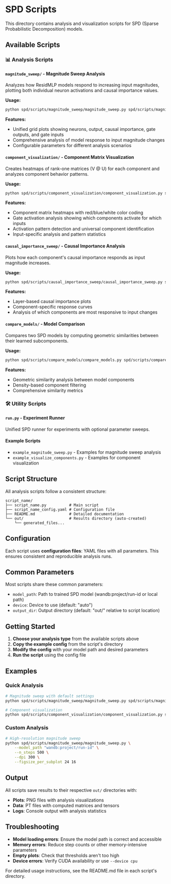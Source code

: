 # SPD Scripts

This directory contains analysis and visualization scripts for SPD (Sparse Probabilistic Decomposition) models.

## Available Scripts

### 📊 **Analysis Scripts**

#### `magnitude_sweep/` - Magnitude Sweep Analysis
Analyzes how ResidMLP models respond to increasing input magnitudes, plotting both individual neuron activations and causal importance values.

**Usage:**
```bash
python spd/scripts/magnitude_sweep/magnitude_sweep.py spd/scripts/magnitude_sweep/magnitude_sweep_config.yaml
```

**Features:**
- Unified grid plots showing neurons, output, causal importance, gate outputs, and gate inputs
- Comprehensive analysis of model response to input magnitude changes
- Configurable parameters for different analysis scenarios

#### `component_visualization/` - Component Matrix Visualization
Creates heatmaps of rank-one matrices (V @ U) for each component and analyzes component behavior patterns.

**Usage:**
```bash
python spd/scripts/component_visualization/component_visualization.py spd/scripts/component_visualization/component_visualization_config.yaml
```

**Features:**
- Component matrix heatmaps with red/blue/white color coding
- Gate activation analysis showing which components activate for which inputs
- Activation pattern detection and universal component identification
- Input-specific analysis and pattern statistics

#### `causal_importance_sweep/` - Causal Importance Analysis
Plots how each component's causal importance responds as input magnitude increases.

**Usage:**
```bash
python spd/scripts/causal_importance_sweep/causal_importance_sweep.py spd/scripts/causal_importance_sweep/causal_importance_sweep_config.yaml
```

**Features:**
- Layer-based causal importance plots
- Component-specific response curves
- Analysis of which components are most responsive to input changes

#### `compare_models/` - Model Comparison
Compares two SPD models by computing geometric similarities between their learned subcomponents.

**Usage:**
```bash
python spd/scripts/compare_models/compare_models.py spd/scripts/compare_models/compare_models_config.yaml
```

**Features:**
- Geometric similarity analysis between model components
- Density-based component filtering
- Comprehensive similarity metrics

### 🛠️ **Utility Scripts**

#### `run.py` - Experiment Runner
Unified SPD runner for experiments with optional parameter sweeps.

#### Example Scripts
- `example_magnitude_sweep.py` - Examples for magnitude sweep analysis
- `example_visualize_components.py` - Examples for component visualization

## Script Structure

All analysis scripts follow a consistent structure:

```
script_name/
├── script_name.py          # Main script
├── script_name_config.yaml # Configuration file
├── README.md               # Detailed documentation
└── out/                    # Results directory (auto-created)
    └── generated_files...
```

## Configuration

Each script uses **configuration files**: YAML files with all parameters. This ensures consistent and reproducible analysis runs.

## Common Parameters

Most scripts share these common parameters:
- `model_path`: Path to trained SPD model (wandb:project/run-id or local path)
- `device`: Device to use (default: "auto")
- `output_dir`: Output directory (default: "out/" relative to script location)

## Getting Started

1. **Choose your analysis type** from the available scripts above
2. **Copy the example config** from the script's directory
3. **Modify the config** with your model path and desired parameters
4. **Run the script** using the config file

## Examples

### Quick Analysis
```bash
# Magnitude sweep with default settings
python spd/scripts/magnitude_sweep/magnitude_sweep.py spd/scripts/magnitude_sweep/magnitude_sweep_config.yaml

# Component visualization
python spd/scripts/component_visualization/component_visualization.py spd/scripts/component_visualization/component_visualization_config.yaml
```

### Custom Analysis
```bash
# High-resolution magnitude sweep
python spd/scripts/magnitude_sweep/magnitude_sweep.py \
    --model_path "wandb:project/run-id" \
    --n_steps 500 \
    --dpi 300 \
    --figsize_per_subplot 24 16
```

## Output

All scripts save results to their respective `out/` directories with:
- **Plots**: PNG files with analysis visualizations
- **Data**: PT files with computed matrices and tensors
- **Logs**: Console output with analysis statistics

## Troubleshooting

- **Model loading errors**: Ensure the model path is correct and accessible
- **Memory errors**: Reduce step counts or other memory-intensive parameters
- **Empty plots**: Check that thresholds aren't too high
- **Device errors**: Verify CUDA availability or use `--device cpu`

For detailed usage instructions, see the README.md file in each script's directory.